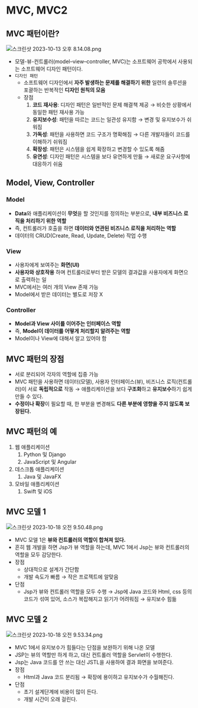 # MVC, MVC2

## MVC 패턴이란?

![스크린샷 2023-10-13 오후 8.14.08.png](https://prod-files-secure.s3.us-west-2.amazonaws.com/aeeca2cb-aa13-47dd-b9ce-d069c288dc24/9b91d789-aac7-4d5b-b74e-021d07e92360/%E1%84%89%E1%85%B3%E1%84%8F%E1%85%B3%E1%84%85%E1%85%B5%E1%86%AB%E1%84%89%E1%85%A3%E1%86%BA_2023-10-13_%E1%84%8B%E1%85%A9%E1%84%92%E1%85%AE_8.14.08.png)

- 모델-뷰-컨트롤러(model–view–controller, MVC)는 소프트웨어 공학에서 사용되는 소프트웨어 디자인 패턴이다.
- `디자인 패턴`
    - 소프트웨어 디자인에서 **자주 발생하는 문제를 해결하기 위한** 일련의 솔루션을 포괄하는 반복적인 **디자인 원칙의 모음**
    - 장점
        1. **코드 재사용**: 디자인 패턴은 일반적인 문제 해결책 제공 → 비슷한 상황에서 동일한 패턴 재사용 가능
        2. **유지보수성**: 패턴을 따르는 코드는 일관성 유지함 → 변경 및 유지보수가 쉬워짐
        3. **가독성**: 패턴을 사용하면 코드 구조가 명확해짐 → 다른 개발자들이 코드를 이해하기 쉬워짐
        4. **확장성**: 패턴은 시스템을 쉽게 확장하고 변경할 수 있도록 해줌
        5. **유연성**: 디자인 패턴은 시스템을 보다 유연하게 만듦 → 새로운 요구사항에 대응하기 쉬움

## Model, View, Controller

### Model

- **Data**와 애플리케이션이 **무엇**을 할 것인지를 정의하는 부분으로, **내부 비즈니스 로직을 처리하기 위한 역할**
- 즉, 컨트롤러가 호출을 하면 **데이터와 연관된 비즈니스 로직을 처리하는 역할**
- 데이터의 CRUD(Create, Read, Update, Delete) 작업 수행

### View

- 사용자에게 보여주는 **화면(UI)**
- **사용자와 상호작용** 하며 컨트롤러로부터 받은 모델의 결과값을 사용자에게 화면으로 출력하는 일
- MVC에서는 여러 개의 View 존재 가능
- Model에서 받은 데이터는 별도로 저장 X

### Controller

- **Model과 View 사이를 이어주는 인터페이스 역할**
- 즉, **Model이 데이터를 어떻게 처리할지 알려주는 역할**
- Model이나 View에 대해서 알고 있어야 함

## MVC 패턴의 장점

- 서로 분리되어 각자의 역할에 집중 가능
- MVC 패턴을 사용하면 데이터(모델), 사용자 인터페이스(뷰), 비즈니스 로직(컨트롤러)이 서로 **독립적으로** 작동 → 애플리케이션을 보다 **구조화**하고 **유지보수**하기 쉽게 만들 수 있다.
- **수정이나 확장**이 필요할 때, 한 부분을 변경해도 **다른 부분에 영향을 주지 않도록 보장된다.**

## MVC 패턴의 예

1. 웹 애플리케이션
    1. Python 및 Django
    2. JavaScript 및 Angular
2. 데스크톱 애플리케이션
    1. Java 및 JavaFX
3. 모바일 애플리케이션
    1. Swift 및 iOS

## MVC 모델 1

![스크린샷 2023-10-18 오전 9.50.48.png](https://prod-files-secure.s3.us-west-2.amazonaws.com/aeeca2cb-aa13-47dd-b9ce-d069c288dc24/78d5c602-7e52-48b0-8113-9d197ab9e1b8/%E1%84%89%E1%85%B3%E1%84%8F%E1%85%B3%E1%84%85%E1%85%B5%E1%86%AB%E1%84%89%E1%85%A3%E1%86%BA_2023-10-18_%E1%84%8B%E1%85%A9%E1%84%8C%E1%85%A5%E1%86%AB_9.50.48.png)

- MVC 모델 1은 **뷰와 컨트롤러의 역할이 합쳐져 있다.**
- 흔히 웹 개발을 하면 Jsp가 뷰 역할을 하는데, MVC 1에서 Jsp는 뷰와 컨트롤러의 역할을 모두 감당한다.
- 장점
    - 상대적으로 설계가 간단함
    - 개발 속도가 빠름 → 작은 프로젝트에 알맞음
- 단점
    - Jsp가 뷰와 컨트롤러 역할을 모두 수행 → Jsp에 Java 코드와 Html, css 등의 코드가 섞여 있어, 소스가 복잡해지고 읽기가 어려워짐 → 유지보수 힘듦

## MVC 모델 2

![스크린샷 2023-10-18 오전 9.53.34.png](https://prod-files-secure.s3.us-west-2.amazonaws.com/aeeca2cb-aa13-47dd-b9ce-d069c288dc24/3b67b669-c286-47b8-b907-d79cc6370816/%E1%84%89%E1%85%B3%E1%84%8F%E1%85%B3%E1%84%85%E1%85%B5%E1%86%AB%E1%84%89%E1%85%A3%E1%86%BA_2023-10-18_%E1%84%8B%E1%85%A9%E1%84%8C%E1%85%A5%E1%86%AB_9.53.34.png)

- MVC 1에서 유지보수가 힘들다는 단점을 보완하기 위해 나온 모델
- JSP는 뷰의 역할만 하게 하고, 대신 컨트롤러 역할을 Servlet이 수행한다.
- Jsp는 Java 코드를 안 쓰는 대신 JSTL을 사용하여 결과 화면을 보여준다.
- 장점
    - Html과 Java 코드 분리됨 → 확장에 용이하고 유지보수가 수월해진다.
- 단점
    - 초기 설계단계에 비용이 많이 든다.
    - 개발 시간이 오래 걸린다.